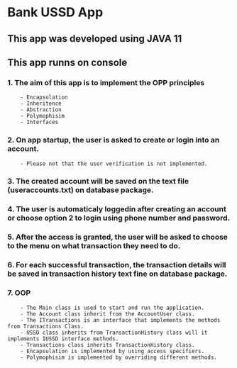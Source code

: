# Bank USSD App
## This app was developed using JAVA 11
## This app runns on console

### 1. The aim of this app is to implement the OPP principles
        - Encapsulation
        - Inheritence
        - Abstraction 
        - Polymophisim 
        - Interfaces 
### 2. On app startup, the user is asked to create or login into an account.
        - Please not that the user verification is not implemented.
### 3. The created account will be saved on the text file (useraccounts.txt) on database package.
### 4. The user is automaticaly loggedin after creating an account or choose option 2 to login using phone number and password.
### 5. After the access is granted, the user will be asked to choose to the menu on what transaction they need to do.
### 6. For each successful transaction, the transaction details will be saved in transaction history text fine on database package.

### 7. OOP
        - The Main class is used to start and run the application.
        - The Account class inherit from the AccountUser class.
        - The ITransactions is an interface that implements the methods from Transactions Class.
        - USSD class inherits from TransactionHistory class will it implements IUSSD interface methods.
        - Transactions class inherits TransactionHistory class.
        - Encapsulation is implemented by using access specifiers.
        - Polymophisim is implemented by overriding different methods.
